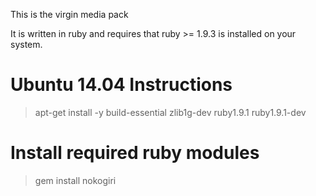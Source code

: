 This is the virgin media pack

It is written in ruby and requires that ruby >= 1.9.3 is installed on your system.

# Ubuntu 14.04 Instructions
> apt-get install -y build-essential zlib1g-dev ruby1.9.1 ruby1.9.1-dev

# Install required ruby modules
> gem install nokogiri
